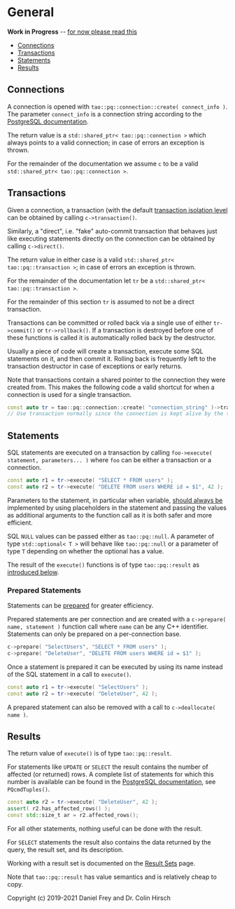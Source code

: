 # General

**Work in Progress** -- [for now please read this](temporary.md)

* [Connections](#connections)
* [Transactions](#transactions)
* [Statements](#statements)
* [Results](#results)

## Connections

A connection is opened with `tao::pq::connection::create( connect_info )`.
The parameter `connect_info` is a connection string according to the [PostgreSQL documentation](https://www.postgresql.org/docs/current/static/libpq-connect.html#LIBPQ-CONNSTRING).

The return value is a `std::shared_ptr< tao::pq::connection >` which always points to a valid connection; in case of errors an exception is thrown.

For the remainder of the documentation we assume `c` to be a valid `std::shared_ptr< tao::pq::connection >`.

## Transactions

Given a connection, a transaction (with the default [transaction isolation level](Advanced-Features#transaction-isolation) can be obtained by calling `c->transaction()`.

Similarly, a "direct", i.e. "fake" auto-commit transaction that behaves just like executing statements directly on the connection can be obtained by calling `c->direct()`.

The return value in either case is a valid `std::shared_ptr< tao::pq::transaction >`; in case of errors an exception is thrown.

For the remainder of the documentation let `tr` be a `std::shared_ptr< tao::pq::transaction >`.

For the remainder of this section `tr` is assumed to not be a direct transaction.

Transactions can be committed or rolled back via a single use of either `tr->commit()` or `tr->rollback()`.
If a transaction is destroyed before one of these functions is called it is automatically rolled back by the destructor.

Usually a piece of code will create a transaction, execute some SQL statements on it, and then commit it.
Rolling back is frequently left to the transaction destructor in case of exceptions or early returns.

Note that transactions contain a shared pointer to the connection they were created from.
This makes the following code a valid shortcut for when a connection is used for a single transaction.

```c++
const auto tr = tao::pq::connection::create( "connection_string" )->transaction();
// Use transaction normally since the connection is kept alive by the transaction.
```

## Statements

SQL statements are executed on a transaction by calling `foo->execute( statement, parameters... )` where `foo` can be either a transaction or a connection.

```c++
const auto r1 = tr->execute( "SELECT * FROM users" );
const auto r2 = tr->execute( "DELETE FROM users WHERE id = $1", 42 );
```

Parameters to the statement, in particular when variable, [should always be](Overview.md#important) implemented by using placeholders in the statement and passing the values as additional arguments to the function call as it is both safer and more efficient.

SQL `NULL` values can be passed either as `tao::pq::null`.
A parameter of type `std::optional< T >` will behave like `tao::pq::null` or a parameter of type `T` depending on whether the optional has a value.

The result of the `execute()` functions is of type `tao::pq::result` as [introduced below](#results).

### Prepared Statements

Statements can be [prepared](https://www.postgresql.org/docs/current/sql-prepare.html) for greater efficiency.

Prepared statements are per connection and are created with a `c->prepare( name, statement )` function call where `name` can be any C++ identifier.
Statements can only be prepared on a per-connection base.

```c++
c->prepare( "SelectUsers", "SELECT * FROM users" );
c->prepare( "DeleteUser", "DELETE FROM users WHERE id = $1" );
```

Once a statement is prepared it can be executed by using its name instead of the SQL statement in a call to `execute()`.

```c++
const auto r1 = tr->execute( "SelectUsers" );
const auto r2 = tr->execute( "DeleteUser", 42 );
```

A prepared statement can also be removed with a call to `c->deallocate( name )`.

## Results

The return value of `execute()` is of type `tao::pq::result`.

For statements like `UPDATE` or `SELECT` the result contains the number of affected (or returned) rows.
A complete list of statements for which this number is available can be found in the [PostgreSQL documentation](https://www.postgresql.org/docs/11/libpq-exec.html), see `PQcmdTuples()`.

```c++
const auto r2 = tr->execute( "DeleteUser", 42 );
assert( r2.has_affected_rows() );
const std::size_t ar = r2.affected_rows();
```

For all other statements, nothing useful can be done with the result.

For `SELECT` statements the result also contains the data returned by the query, the result set, and its description.

Working with a result set is documented on the [Result Sets](Result-Sets.md) page.

Note that `tao::pq::result` has value semantics and is relatively cheap to copy.

Copyright (c) 2019-2021 Daniel Frey and Dr. Colin Hirsch
